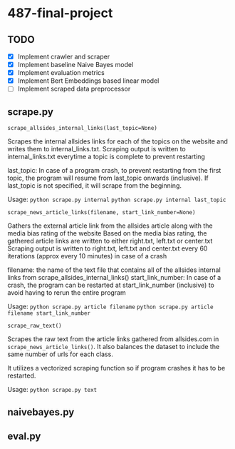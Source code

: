 # 487-final-project

## TODO
- [X] Implement crawler and scraper  
- [X] Implement baseline Naive Bayes model  
- [X] Implement evaluation metrics  
- [X] Implement Bert Embeddings based linear model 
- [ ] Implement scraped data preprocessor  

## scrape.py

```
scrape_allsides_internal_links(last_topic=None)
```
Scrapes the internal allsides links for each of the topics on the website and writes them to internal_links.txt. Scraping output is written to internal_links.txt everytime a topic is complete to prevent restarting

last_topic: In case of a program crash, to prevent restarting from the first topic, the program will resume from last_topic onwards (inclusive). If last_topic is not specified, it will scrape from the beginning.

Usage:
```python scrape.py internal```
```python scrape.py internal last_topic```


```
scrape_news_article_links(filename, start_link_number=None)
```

Gathers the external article link from the allsides article along with the media bias rating of the website 
Based on the media bias rating, the gathered article links are written to either right.txt, left.txt or center.txt
Scraping output is written to right.txt, left.txt and center.txt every 60 iterations (approx every 10 minutes) in case of a crash

filename: the name of the text file that contains all of the allsides internal links from scrape_allsides_internal_links()
start_link_number: In case of a crash, the program can be restarted at start_link_number (inclusive) to avoid having to rerun the entire program

Usage:
```python scrape.py article filename```
```python scrape.py article filename start_link_number```


```
scrape_raw_text()
```
Scrapes the raw text from the article links gathered from allsides.com in ```scrape_news_article_links()```. It also balances the dataset to include the same number of urls for each class.

It utilizes a vectorized scraping function so if program crashes it has to be restarted.  

Usage:
```python scrape.py text```


## naivebayes.py

## eval.py
